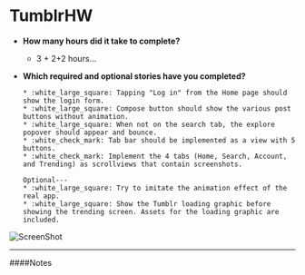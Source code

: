 TumblrHW
========

* **How many hours did it take to complete?**
  * 3 + 2+2 hours...
* **Which required and optional stories have you completed?**

      * :white_large_square: Tapping "Log in" from the Home page should show the login form.
      * :white_large_square: Compose button should show the various post buttons without animation.
      * :white_large_square: When not on the search tab, the explore popover should appear and bounce.
      * :white_check_mark: Tab bar should be implemented as a view with 5 buttons.
      * :white_check_mark: Implement the 4 tabs (Home, Search, Account, and Trending) as scrollviews that contain screenshots.
      
      Optional---
      * :white_large_square: Try to imitate the animation effect of the real app.
      * :white_large_square: Show the Tumblr loading graphic before showing the trending screen. Assets for the loading graphic are included.


![ScreenShot](https://raw.githubusercontent.com/jasonchua/TumblrHW/master/Tumblr.gif)

---

####Notes
